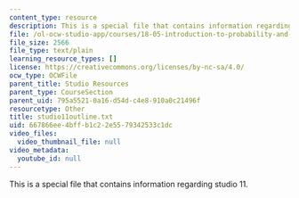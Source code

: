 ```yaml
---
content_type: resource
description: This is a special file that contains information regarding studio 11.
file: /ol-ocw-studio-app/courses/18-05-introduction-to-probability-and-statistics-spring-2014/667866ee4bffb1c22e5579342533c1dc_studio11outline.txt
file_size: 2566
file_type: text/plain
learning_resource_types: []
license: https://creativecommons.org/licenses/by-nc-sa/4.0/
ocw_type: OCWFile
parent_title: Studio Resources
parent_type: CourseSection
parent_uid: 795a5521-0a16-d54d-c4e8-910a0c21496f
resourcetype: Other
title: studio11outline.txt
uid: 667866ee-4bff-b1c2-2e55-79342533c1dc
video_files:
  video_thumbnail_file: null
video_metadata:
  youtube_id: null
---
```

This is a special file that contains information regarding studio 11.